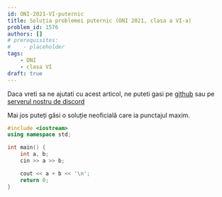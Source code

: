 ```yaml
---
id: ONI-2021-VI-puternic
title: Soluția problemei puternic (ONI 2021, clasa a VI-a)
problem_id: 1576
authors: []
# prerequisites:
#    - placeholder
tags:
    - ONI
    - clasa VI
draft: true
---
```


Daca vreti sa ne ajutati cu acest articol, ne puteti gasi pe [github](https://github.com/roalgo-discord/arhiva-educationala) sau pe [serverul nostru de discord](https://discord.gg/vdDRSmg3fC)

Mai jos puteți găsi o soluție neoficială care ia punctajul maxim.

```cpp
#include <iostream>
using namespace std;

int main() {
    int a, b;
    cin >> a >> b;

    cout << a + b << '\n';
    return 0;
}
```
